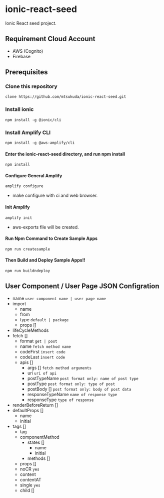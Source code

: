 # ionic-react-seed

Ionic React seed project.

## Requirement Cloud Account

- AWS (Cognito)
- Firebase

## Prerequisites

### Clone this repository

`clone https://github.com/mtsukuda/ionic-react-seed.git`

### Install ionic

`npm install -g @ionic/cli`

### Install Amplify CLI

`npm install -g @aws-amplify/cli`

#### Enter the ionic-react-seed directory, and run npm install

`npm install`

#### Configure General Amplify

`amplify configure`

- make configure with ci and web browser.

#### Init Amplify

`amplify init`

- aws-exports file will be created.

#### Run Npm Command to Create Sample Apps

`npm run createsample`

#### Then Build and Deploy Sample Apps!!

`npm run buildndeploy`

## User Component / User Page JSON Configration

  * name `user component name | user page name`
  * import
    * name
    * from
    * type `default | package`
    * props []
  * lifeCycleMethods
  * fetch []
    * format `get | post`
    * name `fetch method name`
    * codeFirst `insert code`
    * codeLast `insert code`
    * apis []
        * args [] `fetch method arguments`
        * uri `uri of api`
        * postTypeName `post format only: name of post type`
        * postType `post format only: type of post`
        * postBody [] `post format only: body of post data`
        * responseTypeName `name of response type`
        * responseType `type of response`
  * renderBeforeReturn []
  * defaultProps []
    * name
    * initial
  * tags []
    * tag
    * componentMethod
      * states []
        * name
        * initial
      * methods []
    * props []
    * noCR `yes`
    * content
    * contentAT
    * single `yes`
    * child [] 
